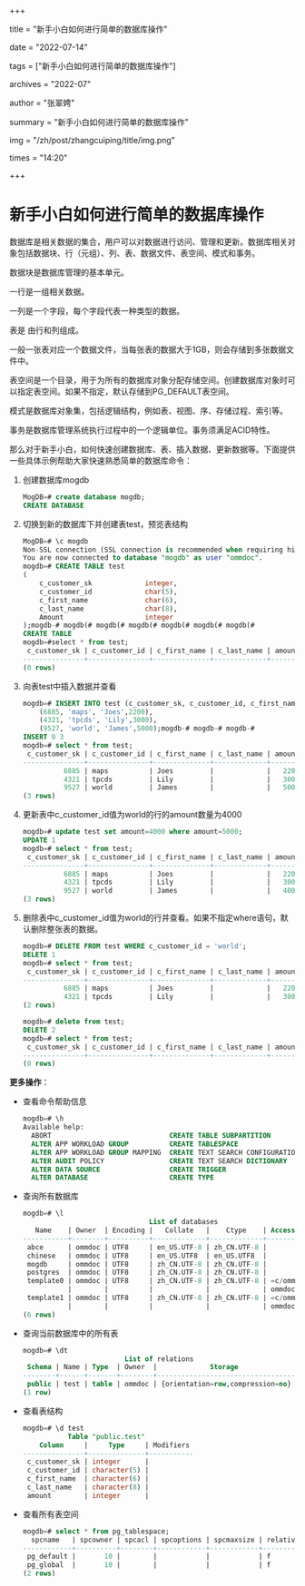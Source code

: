 +++

title = "新手小白如何进行简单的数据库操作" 

date = "2022-07-14" 

tags = ["新手小白如何进行简单的数据库操作"] 

archives = "2022-07" 

author = "张翠娉" 

summary = "新手小白如何进行简单的数据库操作"

img = "/zh/post/zhangcuiping/title/img.png" 

times = "14:20"

+++

# 新手小白如何进行简单的数据库操作

数据库是相关数据的集合，用户可以对数据进行访问、管理和更新。数据库相关对象包括数据块、行（元组）、列、表、数据文件、表空间、模式和事务。

数据块是数据库管理的基本单元。

一行是一组相关数据。

一列是一个字段，每个字段代表一种类型的数据。

表是 由行和列组成。

一般一张表对应一个数据文件，当每张表的数据大于1GB，则会存储到多张数据文件中。

表空间是一个目录，用于为所有的数据库对象分配存储空间。创建数据库对象时可以指定表空间。如果不指定，默认存储到PG_DEFAULT表空间。

模式是数据库对象集，包括逻辑结构，例如表、视图、序、存储过程、索引等。

事务是数据库管理系统执行过程中的一个逻辑单位。事务须满足ACID特性。

那么对于新手小白，如何快速创建数据库、表、插入数据、更新数据等。下面提供一些具体示例帮助大家快速熟悉简单的数据库命令：

1. 创建数据库mogdb

   ```sql
   MogDB=# create database mogdb;
   CREATE DATABASE
   ```

2. 切换到新的数据库下并创建表test，预览表结构

   ```sql
   MogDB=# \c mogdb
   Non-SSL connection (SSL connection is recommended when requiring high-security)
   You are now connected to database "mogdb" as user "ommdoc".
   mogdb=# CREATE TABLE test
   (
       c_customer_sk             integer,
       c_customer_id             char(5),
       c_first_name              char(6),
       c_last_name               char(8),
       Amount                    integer
   );mogdb-# mogdb(# mogdb(# mogdb(# mogdb(# mogdb(# mogdb(# 
   CREATE TABLE
   mogdb=#select * from test;
    c_customer_sk | c_customer_id | c_first_name | c_last_name | amount 
   ---------------+---------------+--------------+-------------+--------
   (0 rows)
   ```

3. 向表test中插入数据并查看

   ```sql
   mogdb=# INSERT INTO test (c_customer_sk, c_customer_id, c_first_name,Amount) VALUES 
       (6885, 'maps', 'Joes',2200),
       (4321, 'tpcds', 'Lily',3000),
       (9527, 'world', 'James',5000);mogdb-# mogdb-# mogdb-# 
   INSERT 0 3
   mogdb=# select * from test;
    c_customer_sk | c_customer_id | c_first_name | c_last_name | amount 
   ---------------+---------------+--------------+-------------+--------
             6885 | maps          | Joes         |             |   2200
             4321 | tpcds         | Lily         |             |   3000
             9527 | world         | James        |             |   5000
   (3 rows)
   ```

4. 更新表中c_customer_id值为world的行的amount数量为4000

   ```sql
   mogdb=# update test set amount=4000 where amount=5000;
   UPDATE 1
   mogdb=# select * from test;
    c_customer_sk | c_customer_id | c_first_name | c_last_name | amount 
   ---------------+---------------+--------------+-------------+--------
             6885 | maps          | Joes         |             |   2200
             4321 | tpcds         | Lily         |             |   3000
             9527 | world         | James        |             |   4000
   (3 rows)
   ```

5. 删除表中c_customer_id值为world的行并查看。如果不指定where语句，默认删除整张表的数据。

   ```sql
   mogdb=# DELETE FROM test WHERE c_customer_id = 'world';
   DELETE 1
   mogdb=# select * from test;
    c_customer_sk | c_customer_id | c_first_name | c_last_name | amount 
   ---------------+---------------+--------------+-------------+--------
             6885 | maps          | Joes         |             |   2200
             4321 | tpcds         | Lily         |             |   3000
   (2 rows)
   ```

   ```sql
   mogdb=# delete from test;
   DELETE 2
   mogdb=# select * from test;
    c_customer_sk | c_customer_id | c_first_name | c_last_name | amount 
   ---------------+---------------+--------------+-------------+--------
   (0 rows)
   ```

 **更多操作**：

- 查看命令帮助信息

  ```sql
  mogdb=# \h
  Available help:
    ABORT                             CREATE TABLE SUBPARTITION
    ALTER APP WORKLOAD GROUP          CREATE TABLESPACE
    ALTER APP WORKLOAD GROUP MAPPING  CREATE TEXT SEARCH CONFIGURATION
    ALTER AUDIT POLICY                CREATE TEXT SEARCH DICTIONARY
    ALTER DATA SOURCE                 CREATE TRIGGER
    ALTER DATABASE                    CREATE TYPE
  ```

- 查询所有数据库

  ```sql
  mogdb=# \l
                                 List of databases
     Name    | Owner  | Encoding |   Collate   |    Ctype    | Access privileges 
  -----------+--------+----------+-------------+-------------+-------------------
   abce      | ommdoc | UTF8     | en_US.UTF-8 | zh_CN.UTF-8 | 
   chinese   | ommdoc | UTF8     | en_US.UTF8  | en_US.UTF8  | 
   mogdb     | ommdoc | UTF8     | zh_CN.UTF-8 | zh_CN.UTF-8 | 
   postgres  | ommdoc | UTF8     | zh_CN.UTF-8 | zh_CN.UTF-8 | 
   template0 | ommdoc | UTF8     | zh_CN.UTF-8 | zh_CN.UTF-8 | =c/ommdoc        +
             |        |          |             |             | ommdoc=CTc/ommdoc
   template1 | ommdoc | UTF8     | zh_CN.UTF-8 | zh_CN.UTF-8 | =c/ommdoc        +
             |        |          |             |             | ommdoc=CTc/ommdoc
  (6 rows)
  ```

- 查询当前数据库中的所有表

  ```sql
  mogdb=# \dt
                           List of relations
   Schema | Name | Type  | Owner  |             Storage              
  --------+------+-------+--------+----------------------------------
   public | test | table | ommdoc | {orientation=row,compression=no}
  (1 row)
  ```

- 查看表结构

  ```sql
  mogdb=# \d test
             Table "public.test"
      Column     |     Type     | Modifiers 
  ---------------+--------------+-----------
   c_customer_sk | integer      | 
   c_customer_id | character(5) | 
   c_first_name  | character(6) | 
   c_last_name   | character(8) | 
   amount        | integer      | 
  ```

- 查看所有表空间

  ```sql
  mogdb=# select * from pg_tablespace;
    spcname   | spcowner | spcacl | spcoptions | spcmaxsize | relative 
  ------------+----------+--------+------------+------------+----------
   pg_default |       10 |        |            |            | f
   pg_global  |       10 |        |            |            | f
  (2 rows)
  ```